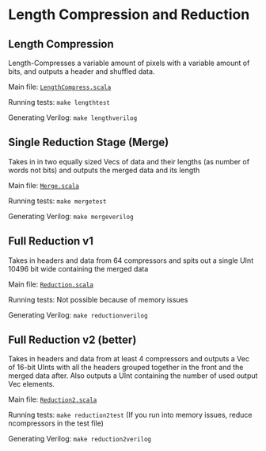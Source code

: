 # Length Compression and Reduction

## Length Compression

Length-Compresses a variable amount of pixels with a variable amount of bits, and outputs a header and shuffled data.

Main file: [`LengthCompress.scala`](src/main/scala/lcomp/LengthCompress.scala)

Running tests: `make lengthtest`

Generating Verilog: `make lengthverilog`

## Single Reduction Stage (Merge)

Takes in in two equally sized Vecs of data and their lengths (as number of words not bits) and outputs the merged data and its length

Main file: [`Merge.scala`](src/main/scala/lcomp/Merge.scala)

Running tests: `make mergetest`

Generating Verilog: `make mergeverilog`

## Full Reduction v1

Takes in headers and data from 64 compressors and spits out a single UInt 10496 bit wide containing the merged data

Main file: [`Reduction.scala`](src/main/scala/lcomp/Reduction.scala)

Running tests: Not possible because of memory issues

Generating Verilog: `make reductionverilog`

## Full Reduction v2 (better)

Takes in headers and data from at least 4 compressors and outputs a Vec of 16-bit UInts with all the headers grouped together in the front and the merged data after. Also outputs a UInt containing the number of used output Vec elements.

Main file: [`Reduction2.scala`](src/main/scala/lcomp/Reduction2.scala)

Running tests: `make reduction2test` (If you run into memory issues, reduce ncompressors in the test file)

Generating Verilog: `make reduction2verilog`
